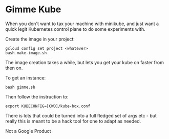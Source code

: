 # Gimme Kube

When you don't want to tax your machine with minikube, and just want a quick
legit Kubernetes control plane to do some experiments with.

Create the image in your project:

```
gcloud config set project <whatever>
bash make-image.sh
```

The image creation takes a while, but lets you get your kube on faster from
then on.

To get an instance:

```
bash gimme.sh
```

Then follow the instruction to:

```
export KUBECONFIG=[CWD]/kube-box.conf
```


There is lots that could be turned into a full fledged set of args etc - but
really this is meant to be a hack tool for one to adapt as needed.

Not a Google Product
